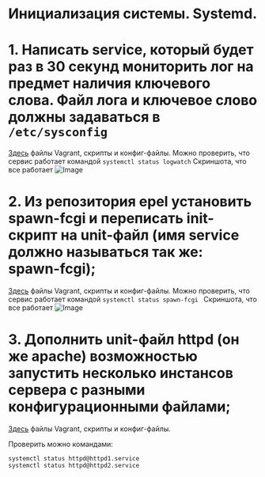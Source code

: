 # Инициализация системы. Systemd.
# 1. Написать service, который будет раз в 30 секунд мониторить лог на предмет наличия ключевого слова. Файл лога и ключевое слово должны задаваться в ```/etc/sysconfig```


[Здесь](https://github.com/Bellikaa/OtusWork/tree/master/Homework9/Task1) файлы Vagrant, скрипты и конфиг-файлы.
Можно проверить, что сервис работает командой
```systemctl status logwatch```
Скриншота, что все работает
![Image](https://github.com/Bellikaa/OtusWork/blob/master/Homework9/Task1/picture1.png)

# 2. Из репозитория epel установить spawn-fcgi и переписать init-скрипт на unit-файл (имя service должно называться так же: spawn-fcgi);

[Здесь](https://github.com/Bellikaa/OtusWork/tree/master/Homework9/Task2) файлы Vagrant, скрипты и конфиг-файлы.
Можно проверить, что сервис работает командой
```systemctl status spawn-fcgi ```
Скриншота, что все работает
![Image](https://github.com/Bellikaa/OtusWork/blob/master/Homework9/Task2/picture2.png)

# 3. Дополнить unit-файл httpd (он же apache) возможностью запустить несколько инстансов сервера с разными конфигурационными файлами;

[Здесь](https://github.com/Bellikaa/OtusWork/tree/master/Homework9/Task3) файлы Vagrant, скрипты и конфиг-файлы.

Проверить можно командами:
```
systemctl status httpd@httpd1.service
systemctl status httpd@httpd2.service
```

